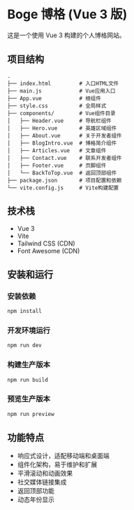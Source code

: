 # Boge 博格 (Vue 3 版)

这是一个使用 Vue 3 构建的个人博格网站。

## 项目结构

```
.
├── index.html         # 入口HTML文件
├── main.js            # Vue应用入口
├── App.vue            # 根组件
├── style.css          # 全局样式
├── components/        # Vue组件目录
│   ├── Header.vue     # 导航栏组件
│   ├── Hero.vue       # 英雄区域组件
│   ├── About.vue      # 关于开发者组件
│   ├── BlogIntro.vue  # 博格简介组件
│   ├── Articles.vue   # 文章组件
│   ├── Contact.vue    # 联系开发者组件
│   ├── Footer.vue     # 页脚组件
│   └── BackToTop.vue  # 返回顶部组件
├── package.json       # 项目配置和依赖
└── vite.config.js     # Vite构建配置
```

## 技术栈

- Vue 3
- Vite
- Tailwind CSS (CDN)
- Font Awesome (CDN)

## 安装和运行

### 安装依赖

```bash
npm install
```

### 开发环境运行

```bash
npm run dev
```

### 构建生产版本

```bash
npm run build
```

### 预览生产版本

```bash
npm run preview
```

## 功能特点

- 响应式设计，适配移动端和桌面端
- 组件化架构，易于维护和扩展
- 平滑滚动和动画效果
- 社交媒体链接集成
- 返回顶部功能
- 动态年份显示